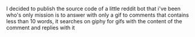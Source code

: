 I decided to publish the source code of a little reddit bot that i've been who's only mission is to answer with only a gif to comments that contains less than 10 words, it searches on giphy for gifs with the content of the comment and replies with it 
